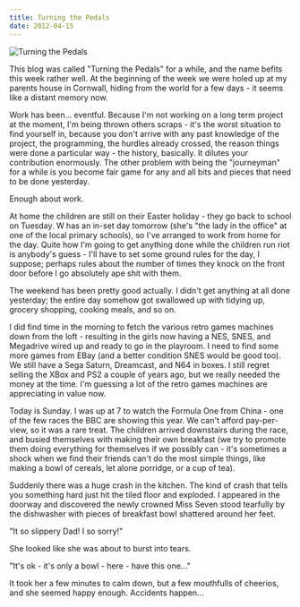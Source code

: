 ```yaml
---
title: Turning the Pedals
date: 2012-04-15
---
```


![Turning the Pedals](https://source.unsplash.com/s9CC2SKySJM/1600x900)

This blog was called "Turning the Pedals" for a while, and the name befits this week rather well. At the beginning of the week we were holed up at my parents house in Cornwall, hiding from the world for a few days - it seems like a distant memory now.

Work has been... eventful. Because I'm not working on a long term project at the moment, I'm being thrown others scraps - it's the worst situation to find yourself in, because you don't arrive with any past knowledge of the project, the programming, the hurdles already crossed, the reason things were done a particular way - the history, basically. It dilutes your contribution enormously. The other problem with being the "journeyman" for a while is you become fair game for any and all bits and pieces that need to be done yesterday.

Enough about work.

At home the children are still on their Easter holiday - they go back to school on Tuesday. W has an in-set day tomorrow (she's "the lady in the office" at one of the local primary schools), so I've arranged to work from home for the day. Quite how I'm going to get anything done while the children run riot is anybody's guess - I'll have to set some ground rules for the day, I suppose; perhaps rules about the number of times they knock on the front door before I go absolutely ape shit with them.

The weekend has been pretty good actually. I didn't get anything at all done yesterday; the entire day somehow got swallowed up with tidying up, grocery shopping, cooking meals, and so on.

I did find time in the morning to fetch the various retro games machines down from the loft - resulting in the girls now having a NES, SNES, and Megadrive wired up and ready to go in the playroom. I need to find some more games from EBay (and a better condition SNES would be good too). We still have a Sega Saturn, Dreamcast, and N64 in boxes. I still regret selling the XBox and PS2 a couple of years ago, but we really needed the money at the time. I'm guessing a lot of the retro games machines are appreciating in value now.

Today is Sunday. I was up at 7 to watch the Formula One from China - one of the few races the BBC are showing this year. We can't afford pay-per-view, so it was a rare treat. The children arrived downstairs during the race, and busied themselves with making their own breakfast (we try to promote them doing everything for themselves if we possibly can - it's sometimes a shock when we find their friends can't do the most simple things, like making a bowl of cereals, let alone porridge, or a cup of tea).

Suddenly there was a huge crash in the kitchen. The kind of crash that tells you something hard just hit the tiled floor and exploded. I appeared in the doorway and discovered the newly crowned Miss Seven stood tearfully by the dishwasher with pieces of breakfast bowl shattered around her feet.

"It so slippery Dad! I so sorry!"

She looked like she was about to burst into tears.

"It's ok - it's only a bowl - here - have this one..."

It took her a few minutes to calm down, but a few mouthfulls of cheerios, and she seemed happy enough. Accidents happen...
